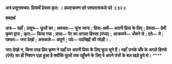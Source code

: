 **अत्र प्रसूनावचय: प्रियार्थे प्रेयसा कृत: ।** **प्रपदाक्रमण एते पश्यतासकले पदे ॥ ३२॥** 

**शब्दार्थ** 

**अत्र—** **यहाँ** **; प्रसून—** **फूलों का** **; अवचय:—** **चुना जाना** **; प्रिया-अर्थे—** **अपनी प्रिया के लिए** **; प्रेयसा—** **प्रेमी कृष्ण द्वारा** **; कृत:—** **किया गया** **; प्रपद—** **पैर का अगला हिस्सा (पंजा)** **; आक्रमणे—** **धँसने से** **; एते—** **ये** **; पश्यत—** **जरा देखो** **; असकले—** **अपूर्ण** **;** **पदे—** **पदचिह्नों की जोड़ी।** **.** 

**जरा देखो न, किस तरह प्रिय कृष्ण ने यहाँ पर अपनी प्रिया के लिए फूल चुने हैं। यहाँ** **उनके पाँव के अगले हिस्से (पंजे) का ही निशान पड़ा हुआ है क्योंकि फूलों तक पहुँचने के** **लिए वे अपने पंजों के बल खड़े हुये थे।** **** 